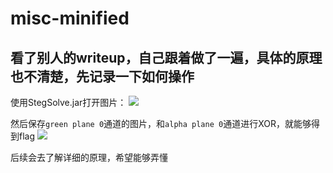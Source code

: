 # misc-minified
## 看了别人的writeup，自己跟着做了一遍，具体的原理也不清楚，先记录一下如何操作

使用StegSolve.jar打开图片：
![](http://pdt2ibwo5.bkt.clouddn.com/201808212117_962.png)

然后保存`green plane 0`通道的图片，和`alpha plane 0`通道进行XOR，就能够得到flag
![](http://pdt2ibwo5.bkt.clouddn.com/201808212134_99.png)

后续会去了解详细的原理，希望能够弄懂
